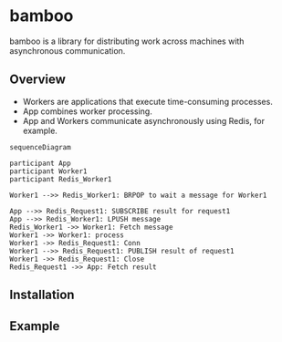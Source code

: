 # bamboo

bamboo is a library for distributing work across machines with asynchronous communication.


## Overview

* Workers are applications that execute time-consuming processes.
* App combines worker processing.
* App and Workers communicate asynchronously using Redis, for example.


```mermaid
sequenceDiagram

participant App
participant Worker1
participant Redis_Worker1

Worker1 -->> Redis_Worker1: BRPOP to wait a message for Worker1

App -->> Redis_Request1: SUBSCRIBE result for request1
App -->> Redis_Worker1: LPUSH message
Redis_Worker1 ->> Worker1: Fetch message
Worker1 ->> Worker1: process
Worker1 ->> Redis_Request1: Conn
Worker1 -->> Redis_Request1: PUBLISH result of request1
Worker1 ->> Redis_Request1: Close
Redis_Request1 ->> App: Fetch result
```


## Installation

## Example
